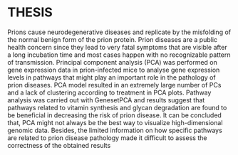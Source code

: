 # THESIS

Prions cause neurodegenerative diseases and replicate by the misfolding of the normal benign form of the prion protein. Prion diseases are a public health concern since they lead to very fatal symptoms that are visible after a long incubation time and most cases happen with no recognizable pattern of transmission. Principal component analysis (PCA) was performed on gene expression data in prion-infected mice to analyse gene expression levels in pathways that might play an important role in the pathology of prion diseases. PCA model resulted in an extremely large number of PCs and a lack of clustering according to treatment in PCA plots. Pathway analysis was carried out with GenesetPCA and results suggest that pathways related to vitamin synthesis and glycan degradation are found to be beneficial in decreasing the risk of prion disease. It can be concluded that, PCA might not always be the best way to visualize high-dimensional genomic data. Besides, the limited information on how specific pathways are related to prion disease pathology made it difficult to assess the correctness of the obtained results
